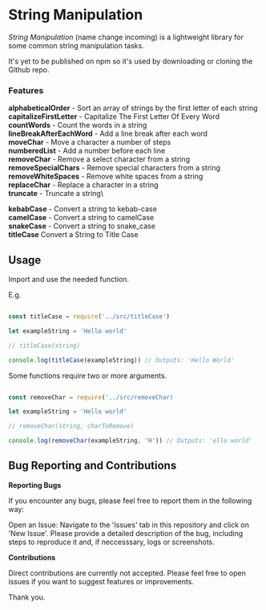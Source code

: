 # String Manipulation

*String Manipulation* (name change incoming) is a lightweight library for some common string manipulation tasks.

It's yet to be published on npm so it's used by downloading or cloning the Github repo.

### Features

**alphabeticalOrder** - Sort an array of strings by the first letter of each string\
**capitalizeFirstLetter** - Capitalize The First Letter Of Every Word\
**countWords** - Count the words in a string\
**lineBreakAfterEachWord** - Add a line break after each word\
**moveChar** - Move a character a number of steps\
**numberedList** - Add a number before each line\
**removeChar** - Remove a select character from a string\
**removeSpecialChars** - Remove special characters from a string\
**removeWhiteSpaces** - Remove white spaces from a string\
**replaceChar** - Replace a character in a string\
**truncate** - Truncate a string\

**kebabCase** - Convert a string to kebab-case\
**camelCase** - Convert a string to camelCase\
**snakeCase** - Convert a string to snake_case\
**titleCase** Convert a String to Title Case

## Usage

Import and use the needed function.

E.g.

```javascript

const titleCase = require('../src/titleCase')

let exampleString = 'Hello world'

// titleCase(string)

console.log(titleCase(exampleString)) // Outputs: 'Hello World'

```

Some functions require two or more arguments.

```javascript

const removeChar = require('../src/removeChar)

let exampleString = 'Hello world'

// removeChar(string, charToRemove)

console.log(removeChar(exampleString, 'H')) // Outputs: 'ello world'


```

## Bug Reporting and Contributions

**Reporting Bugs**

If you encounter any bugs, please feel free to report them in the following way:

Open an Issue: Navigate to the 'Issues' tab in this repository and click on 'New Issue'. Please provide a detailed description of the bug, including steps to reproduce it and, if neccesssary, logs or screenshots.

**Contributions**

Direct contributions are currently not accepted. Please feel free to open issues if you want to suggest features or improvements.

Thank you.
